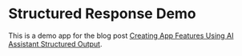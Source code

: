 # Structured Response Demo

This is a demo app for the blog post [Creating App Features Using AI Assistant Structured Output](https://www.anders.co/blog/creating-app-features-using-ai-assistant-structured-output/).
